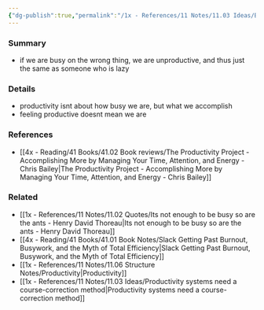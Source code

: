 ```yaml
---
{"dg-publish":true,"permalink":"/1x - References/11 Notes/11.03 Ideas/Being busy doesnt mean we are productive/","title":"Being busy doesnt mean we are productive","noteIcon":""}
---
```



### Summary
- if we are busy on the wrong thing, we are unproductive, and thus just the same as someone who is lazy

### Details
- productivity isnt about how busy we are, but what we accomplish
- feeling productive doesnt mean we are

### References
- [[4x - Reading/41 Books/41.02 Book reviews/The Productivity Project - Accomplishing More by Managing Your Time, Attention, and Energy - Chris Bailey\|The Productivity Project - Accomplishing More by Managing Your Time, Attention, and Energy - Chris Bailey]]

### Related
- [[1x - References/11 Notes/11.02 Quotes/Its not enough to be busy so are the ants - Henry David Thoreau\|Its not enough to be busy so are the ants - Henry David Thoreau]]
- [[4x - Reading/41 Books/41.01 Book Notes/Slack Getting Past Burnout, Busywork, and the Myth of Total Efficiency\|Slack Getting Past Burnout, Busywork, and the Myth of Total Efficiency]]
- [[1x - References/11 Notes/11.06 Structure Notes/Productivity\|Productivity]]
- [[1x - References/11 Notes/11.03 Ideas/Productivity systems need a course-correction method\|Productivity systems need a course-correction method]]